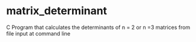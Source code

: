 # matrix_determinant
C Program that calculates the determinants of n = 2 or n =3 matrices from file input at command line
